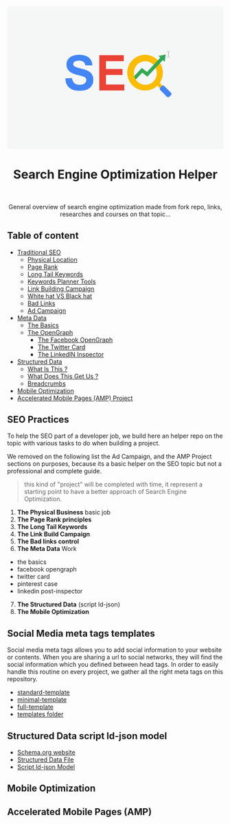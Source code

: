 <div align="center">
<img src="assets/img/seo-main-img.jpg"/><br />

<h1>Search Engine Optimization Helper</h1><br />

<p>General overview of search engine optimization made from fork repo, links, researches and courses on that topic...</p>
</div>

## Table of content

- [Traditional SEO](course/TRADITIONAL.md)
  - [Physical Location](course/TRADITIONAL.md#physical-location)
  - [Page Rank](course/TRADITIONAL.md#pagerank)
  - [Long Tail Keywords](course/TRADITIONAL.md#long-tail-keywords)
  - [Keywords Planner Tools](course/TRADITIONAL.md#keywords-planner-tools)
  - [Link Building Campaign](course/TRADITIONAL.md#link-building-campaign)
  - [White hat VS Black hat](course/TRADITIONAL.md#white-hat-vs-black-hat)
  - [Bad Links](course/TRADITIONAL.md#bad-links)
  - [Ad Campaign](course/TRADITIONAL.md#ad-campaigns)
- [Meta Data](course/METADATA.md)
  - [The Basics](course/METADATA.md#basics-meta-tags)
  - [The OpenGraph](course/METADATA.md#opengraph-meta-tags)
    - [The Facebook OpenGraph](course/METADATA.md#facebook-opengraph)
    - [The Twitter Card](course/METADATA.md#twitter-card)
    - [The LinkedIN Inspector](course/METADATA.md#linkedin-inspector)
- [Structured Data](course/STRUCTUREDDATA.md)
  - [What Is This ?](course/STRUCTUREDDATA.md#what-is-this)
  - [What Does This Get Us ?](course/STRUCTUREDDATA.md#what-does-this-get-us)
  - [Breadcrumbs](course/STRUCTUREDDATA.md#breadcrumbs)
- [Mobile Optimization](course/MOBILEOPTIMIZATION.md)
- [Accelerated Mobile Pages (AMP) Project](course/AMP.md)

## SEO Practices

To help the SEO part of a developer job, we build here an helper repo on the topic with various tasks to do when building a project.

We removed on the following list the Ad Campaign, and the AMP Project sections on purposes, because its a basic helper on the SEO topic but not a professional and complete guide.

> this kind of "project" will be completed with time, it represent a starting point to have a better approach of Search Engine Optimization.

1. **The Physical Business** basic job
2. **The Page Rank principles**
3. **The Long Tail Keywords**
4. **The Link Build Campaign**
5. **The Bad links control**
6. **The Meta Data** Work

- the basics
- facebook opengraph
- twitter card
- pinterest case
- linkedin post-inspector
  
7. **The Structured Data** (script ld-json)
8. **The Mobile Optimization**

## Social Media meta tags templates

Social media meta tags allows you to add social information to your website or contents.
When you are sharing a url to social networks, they will find the social information which you defined between head tags.
In order to easily handle this routine on every project, we gather all the right meta tags on this repository.

- [standard-template](templates/standard-template.html)
- [minimal-template](templates/minimal-template.html)
- [full-template](templates/full-template.html)
- [templates folder](templates)

## Structured Data script ld-json model

- [Schema.org website](https://schema.org/)
- [Structured Data File](course/STRUCTUREDDATA.md)
- [Script ld-json Model](templates/breadcrumbs.html)

## Mobile Optimization

## Accelerated Mobile Pages (AMP)